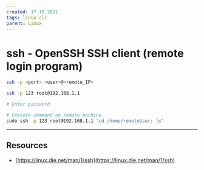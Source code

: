 ```yaml
---
created: 17.10.2021
tags: linux cli
parent: Linux
---
```


# ssh - OpenSSH SSH client (remote login program)

```bash
ssh -p <port> <user>@<remote_IP>

ssh -p 123 root@192.168.1.1

# Enter password

# Execute command on remote machine
sudo ssh -p 123 root@192.168.1.1 "cd /home/remoteUser; ls"
```

---

## Resources

* [https://linux.die.net/man/1/ssh](https://linux.die.net/man/1/ssh)
